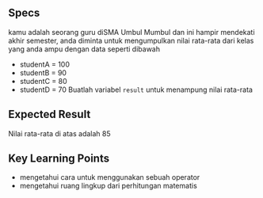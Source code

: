 ## Specs
kamu adalah seorang guru diSMA Umbul Mumbul dan ini hampir mendekati akhir semester, anda diminta untuk mengumpulkan nilai rata-rata dari kelas yang anda ampu dengan data seperti dibawah
- studentA = 100
- studentB = 90
- studentC = 80
- studentD = 70
Buatlah variabel `result` untuk menampung nilai rata-rata

## Expected Result
Nilai rata-rata di atas adalah 85

## Key Learning Points
- mengetahui cara untuk menggunakan sebuah operator
- mengetahui ruang lingkup dari perhitungan matematis